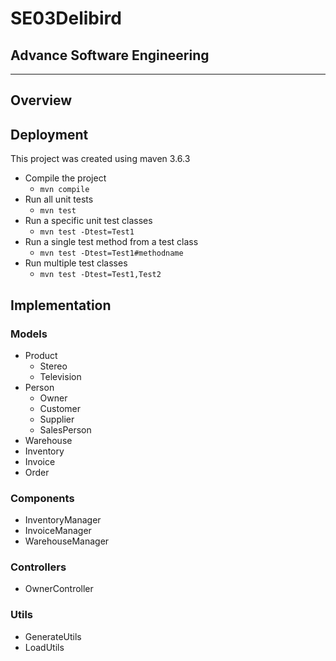 # SE03Delibird
## Advance Software Engineering

---
## Overview

## Deployment
This project was created using maven 3.6.3

* Compile the project 
  * `mvn compile`
* Run all unit tests
  * `mvn test`
* Run a specific unit test classes
  * `mvn test -Dtest=Test1`
* Run a single test method from a test class
  * `mvn test -Dtest=Test1#methodname`
* Run multiple test classes
  * `mvn test -Dtest=Test1,Test2 `


## Implementation

### Models
* Product
  * Stereo
  * Television
* Person
  * Owner 
  * Customer
  * Supplier
  * SalesPerson
* Warehouse
* Inventory
* Invoice
* Order

### Components
* InventoryManager
* InvoiceManager
* WarehouseManager

### Controllers
* OwnerController

### Utils
* GenerateUtils
* LoadUtils